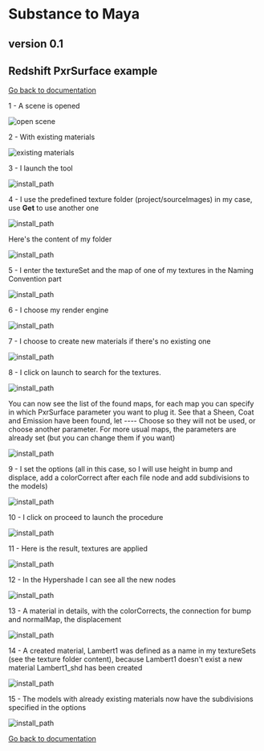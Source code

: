 # Substance to Maya
## version 0.1
## Redshift PxrSurface example

[Go back to documentation](README.md)

1 - A scene is opened

![open scene](pics/03_openScene.jpg)

2 - With existing materials

![existing materials](pics/05_existingMaterials_redshift.jpg)

3 - I launch the tool

![install_path](pics/06_launchTool.jpg)

4 - I use the predefined texture folder (project/sourceImages) in my case, use **Get** to use another one

![install_path](pics/07_textureFolder.jpg)

Here's the content of my folder

![install_path](pics/08_textureFolderContent.jpg)

5 - I enter the textureSet and the map of one of my textures in the Naming Convention part

![install_path](pics/09_setNamingConvention.jpg)

6 - I choose my render engine

![install_path](pics/09a_setRenderer_redshift.jpg)

7 - I choose to create new materials if there's no existing one

![install_path](pics/09b_material.jpg)

8 - I click on launch to search for the textures.

![install_path](pics/09c_launch.jpg)

You can now see the list of the found maps, for each map you can specify in which PxrSurface parameter you want to plug it.
See that a Sheen, Coat and Emission have been found, let ---- Choose so they will not be used, or choose another parameter.
For more usual maps, the parameters are already set (but you can change them if you want)    

![install_path](pics/10_launch_redshift.jpg)

9 - I set the options (all in this case, so I will use height in bump and displace, add a colorCorrect after each file node and add subdivisions to the models)

![install_path](pics/11_setOptions_redshift.jpg)

10 - I click on proceed to launch the procedure

![install_path](pics/12_proceed.jpg)

11 - Here is the result, textures are applied

![install_path](pics/13_result_redshift.jpg)

12 - In the Hypershade I can see all the new nodes

![install_path](pics/14_hypershade_redshift.jpg)

13 - A material in details, with the colorCorrects, the connection for bump and normalMap, the displacement

![install_path](pics/15_materialDetails_redshift.jpg)

14 - A created material, Lambert1 was defined as a name in my textureSets (see the texture folder content), because Lambert1 doesn't exist a new material Lambert1_shd has been created

![install_path](pics/16_createdMaterial_redshift.jpg)

15 - The models with already existing materials now have the subdivisions specified in the options

![install_path](pics/17_subdivisions_redshift.jpg)


[Go back to documentation](README.md)
